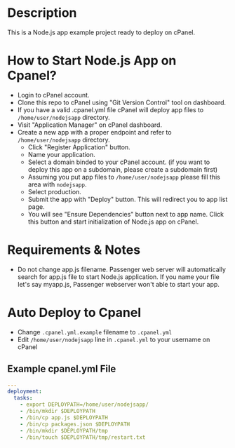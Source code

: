 # Description
This is a Node.js app example project ready to deploy on cPanel.

# How to Start Node.js App on Cpanel?
* Login to cPanel account.
* Clone this repo to cPanel using "Git Version Control" tool on dashboard.
* If you have a valid .cpanel.yml file cPanel will deploy app files to `/home/user/nodejsapp` directory.
* Visit "Application Manager" on cPanel dashboard.
* Create a new app with a proper endpoint and refer to `/home/user/nodejsapp` directory.
  * Click "Register Application" button.
  * Name your application.
  * Select a domain binded to your cPanel account. (if you want to deploy this app on a subdomain, please create a subdomain first)
  * Assuming you put app files to `/home/user/nodejsapp` please fill this area with `nodejsapp`.
  * Select production.
  * Submit the app with "Deploy" button. This will redirect you to app list page.
  * You will see "Ensure Dependencies" button next to app name. Click this button and start initialization of Node.js app on cPanel.

# Requirements & Notes
* Do not change app.js filename. Passenger web server will automatically search for app.js file to start Node.js application. If you name your file let's say myapp.js, Passenger webserver won't able to start your app.

# Auto Deploy to Cpanel
* Change `.cpanel.yml.example` filename to `.cpanel.yml`
* Edit `/home/user/nodejsapp` line in `.cpanel.yml` to your username on cPanel
## Example cpanel.yml File
```yml
---
deployment:
  tasks:
    - export DEPLOYPATH=/home/user/nodejsapp/
    - /bin/mkdir $DEPLOYPATH
    - /bin/cp app.js $DEPLOYPATH
    - /bin/cp packages.json $DEPLOYPATH
    - /bin/mkdir $DEPLOYPATH/tmp
    - /bin/touch $DEPLOYPATH/tmp/restart.txt
```

